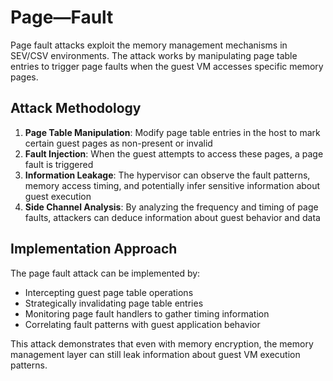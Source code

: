 # Page—Fault

Page fault attacks exploit the memory management mechanisms in SEV/CSV environments. The attack works by manipulating page table entries to trigger page faults when the guest VM accesses specific memory pages.

## Attack Methodology

1. **Page Table Manipulation**: Modify page table entries in the host to mark certain guest pages as non-present or invalid
2. **Fault Injection**: When the guest attempts to access these pages, a page fault is triggered
3. **Information Leakage**: The hypervisor can observe the fault patterns, memory access timing, and potentially infer sensitive information about guest execution
4. **Side Channel Analysis**: By analyzing the frequency and timing of page faults, attackers can deduce information about guest behavior and data

## Implementation Approach

The page fault attack can be implemented by:
- Intercepting guest page table operations
- Strategically invalidating page table entries
- Monitoring page fault handlers to gather timing information
- Correlating fault patterns with guest application behavior

This attack demonstrates that even with memory encryption, the memory management layer can still leak information about guest VM execution patterns.
